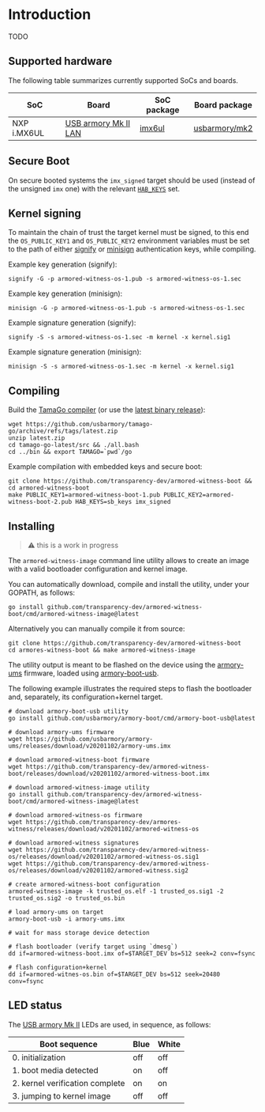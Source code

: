# Introduction

TODO

## Supported hardware

The following table summarizes currently supported SoCs and boards.

| SoC          | Board                                                                                                                                                                                | SoC package                                                               | Board package                                                                        |
|--------------|--------------------------------------------------------------------------------------------------------------------------------------------------------------------------------------|---------------------------------------------------------------------------|--------------------------------------------------------------------------------------|
| NXP i.MX6UL  | [USB armory Mk II LAN](https://github.com/usbarmory/usbarmory/wiki)                                                                                                                  | [imx6ul](https://github.com/usbarmory/tamago/tree/master/soc/nxp/imx6ul)  | [usbarmory/mk2](https://github.com/usbarmory/tamago/tree/master/board/usbarmory)      |

## Secure Boot

On secure booted systems the `imx_signed` target should be used (instead of the unsigned `imx` one) with the relevant
[`HAB_KEYS`](https://github.com/usbarmory/usbarmory/wiki/Secure-boot-(Mk-II)) set.

## Kernel signing

To maintain the chain of trust the target kernel must be signed, to this end
the `OS_PUBLIC_KEY1` and `OS_PUBLIC_KEY2` environment variables must be set to the
path of either [signify](https://man.openbsd.org/signify) or
[minisign](https://jedisct1.github.io/minisign/) authentication keys, while
compiling.

Example key generation (signify):

```
signify -G -p armored-witness-os-1.pub -s armored-witness-os-1.sec
```

Example key generation (minisign):

```
minisign -G -p armored-witness-os-1.pub -s armored-witness-os-1.sec
```

Example signature generation (signify):

```
signify -S -s armored-witness-os-1.sec -m kernel -x kernel.sig1
```

Example signature generation (minisign):

```
minisign -S -s armored-witness-os-1.sec -m kernel -x kernel.sig1
```

## Compiling

Build the [TamaGo compiler](https://github.com/usbarmory/tamago-go)
(or use the [latest binary release](https://github.com/usbarmory/tamago-go/releases/latest)):

```
wget https://github.com/usbarmory/tamago-go/archive/refs/tags/latest.zip
unzip latest.zip
cd tamago-go-latest/src && ./all.bash
cd ../bin && export TAMAGO=`pwd`/go
```

Example compilation with embedded keys and secure boot:

```
git clone https://github.com/transparency-dev/armored-witness-boot && cd armored-witness-boot
make PUBLIC_KEY1=armored-witness-boot-1.pub PUBLIC_KEY2=armored-witness-boot-2.pub HAB_KEYS=sb_keys imx_signed
```

## Installing

> :warning: this is a work in progress

The `armored-witness-image` command line utility allows to create an image with
a valid bootloader configuration and kernel image.

You can automatically download, compile and install the utility, under your
GOPATH, as follows:

```
go install github.com/transparency-dev/armored-witness-boot/cmd/armored-witness-image@latest
```

Alternatively you can manually compile it from source:

```
git clone https://github.com/transparency-dev/armored-witness-boot
cd armores-witness-boot && make armored-witness-image
```

The utility output is meant to be flashed on the device using the
[armory-ums](https://github.com/usbarmory/armory-ums) firmware, loaded using
[armory-boot-usb](https://github.com/usbarmory/armory-boot/tree/master/cmd/armory-boot-usb).

The following example illustrates the required steps to flash the bootloader
and, separately, its configuration+kernel target.

```
# download armory-boot-usb utility
go install github.com/usbarmory/armory-boot/cmd/armory-boot-usb@latest

# download armory-ums firmware
wget https://github.com/usbarmory/armory-ums/releases/download/v20201102/armory-ums.imx

# download armored-witness-boot firmware
wget https://github.com/transparency-dev/armored-witness-boot/releases/download/v20201102/armored-witness-boot.imx

# download armored-witness-image utility
go install github.com/transparency-dev/armored-witness-boot/cmd/armored-witness-image@latest

# download armored-witness-os firmware
wget https://github.com/transparency-dev/armores-witness/releases/download/v20201102/armored-witness-os

# download armored-witness signatures
wget https://github.com/transparency-dev/armored-witness-os/releases/download/v20201102/armored-witness-os.sig1
wget https://github.com/transparency-dev/armored-witness-os/releases/download/v20201102/armored-witness.sig2

# create armored-witness-boot configuration
armored-witness-image -k trusted_os.elf -1 trusted_os.sig1 -2 trusted_os.sig2 -o trusted_os.bin

# load armory-ums on target
armory-boot-usb -i armory-ums.imx

# wait for mass storage device detection

# flash bootloader (verify target using `dmesg`)
dd if=armored-witness-boot.imx of=$TARGET_DEV bs=512 seek=2 conv=fsync

# flash configuration+kernel
dd if=armored-witnes-os.bin of=$TARGET_DEV bs=512 seek=20480 conv=fsync
```

## LED status

The [USB armory Mk II](https://github.com/usbarmory/usbarmory/wiki) LEDs
are used, in sequence, as follows:

| Boot sequence                   | Blue | White |
|---------------------------------|------|-------|
| 0. initialization               | off  | off   |
| 1. boot media detected          | on   | off   |
| 2. kernel verification complete | on   | on    |
| 3. jumping to kernel image      | off  | off   |
